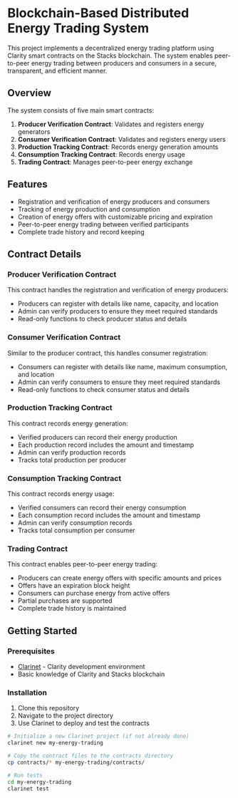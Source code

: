 # Blockchain-Based Distributed Energy Trading System

This project implements a decentralized energy trading platform using Clarity smart contracts on the Stacks blockchain. The system enables peer-to-peer energy trading between producers and consumers in a secure, transparent, and efficient manner.

## Overview

The system consists of five main smart contracts:

1. **Producer Verification Contract**: Validates and registers energy generators
2. **Consumer Verification Contract**: Validates and registers energy users
3. **Production Tracking Contract**: Records energy generation amounts
4. **Consumption Tracking Contract**: Records energy usage
5. **Trading Contract**: Manages peer-to-peer energy exchange

## Features

- Registration and verification of energy producers and consumers
- Tracking of energy production and consumption
- Creation of energy offers with customizable pricing and expiration
- Peer-to-peer energy trading between verified participants
- Complete trade history and record keeping

## Contract Details

### Producer Verification Contract

This contract handles the registration and verification of energy producers:

- Producers can register with details like name, capacity, and location
- Admin can verify producers to ensure they meet required standards
- Read-only functions to check producer status and details

### Consumer Verification Contract

Similar to the producer contract, this handles consumer registration:

- Consumers can register with details like name, maximum consumption, and location
- Admin can verify consumers to ensure they meet required standards
- Read-only functions to check consumer status and details

### Production Tracking Contract

This contract records energy generation:

- Verified producers can record their energy production
- Each production record includes the amount and timestamp
- Admin can verify production records
- Tracks total production per producer

### Consumption Tracking Contract

This contract records energy usage:

- Verified consumers can record their energy consumption
- Each consumption record includes the amount and timestamp
- Admin can verify consumption records
- Tracks total consumption per consumer

### Trading Contract

This contract enables peer-to-peer energy trading:

- Producers can create energy offers with specific amounts and prices
- Offers have an expiration block height
- Consumers can purchase energy from active offers
- Partial purchases are supported
- Complete trade history is maintained

## Getting Started

### Prerequisites

- [Clarinet](https://github.com/hirosystems/clarinet) - Clarity development environment
- Basic knowledge of Clarity and Stacks blockchain

### Installation

1. Clone this repository
2. Navigate to the project directory
3. Use Clarinet to deploy and test the contracts

```bash
# Initialize a new Clarinet project (if not already done)
clarinet new my-energy-trading

# Copy the contract files to the contracts directory
cp contracts/* my-energy-trading/contracts/

# Run tests
cd my-energy-trading
clarinet test


